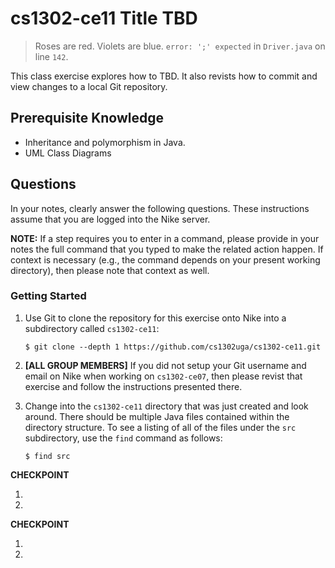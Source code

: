 # cs1302-ce11 Title TBD

> Roses are red. 
> Violets are blue. 
> `error: ';' expected` in `Driver.java` on line `142`.

This class exercise explores how to TBD.
It also revists how to commit and view changes to a local Git repository.

## Prerequisite Knowledge

* Inheritance and polymorphism in Java.
* UML Class Diagrams

## Questions

In your notes, clearly answer the following questions. These instructions assume that you are 
logged into the Nike server. 

**NOTE:** If a step requires you to enter in a command, please provide in your notes the full 
command that you typed to make the related action happen. If context is necessary (e.g., the 
command depends on your present working directory), then please note that context as well.

### Getting Started

1. Use Git to clone the repository for this exercise onto Nike into a subdirectory called `cs1302-ce11`:

   ```
   $ git clone --depth 1 https://github.com/cs1302uga/cs1302-ce11.git
   ```

1. **[ALL GROUP MEMBERS]**
   If you did not setup your Git username and email on Nike when working on `cs1302-ce07`,
   then please revist that exercise and follow the instructions presented there.

1. Change into the `cs1302-ce11` directory that was just created and look around. There should be
   multiple Java files contained within the directory structure. To see a listing of all of the 
   files under the `src` subdirectory, use the `find` command as follows:
   
   ```
   $ find src
   ```



**CHECKPOINT**

1. 

1. 

**CHECKPOINT**

1. 

1.

